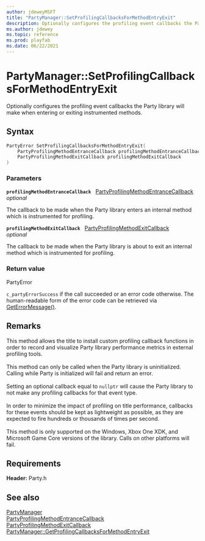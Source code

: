 ```yaml
---
author: jdeweyMSFT
title: "PartyManager::SetProfilingCallbacksForMethodEntryExit"
description: Optionally configures the profiling event callbacks the Party library will make when entering or exiting instrumented methods.
ms.author: jdewey
ms.topic: reference
ms.prod: playfab
ms.date: 06/22/2021
---
```


# PartyManager::SetProfilingCallbacksForMethodEntryExit  

Optionally configures the profiling event callbacks the Party library will make when entering or exiting instrumented methods.  

## Syntax  
  
```cpp
PartyError SetProfilingCallbacksForMethodEntryExit(  
    PartyProfilingMethodEntranceCallback profilingMethodEntranceCallback,  
    PartyProfilingMethodExitCallback profilingMethodExitCallback  
)  
```  
  
### Parameters  
  
**`profilingMethodEntranceCallback`** &nbsp; [PartyProfilingMethodEntranceCallback](../../../callbacks/partyprofilingmethodentrancecallback.md)  
*optional*  
  
The callback to be made when the Party library enters an internal method which is instrumented for profiling.  
  
**`profilingMethodExitCallback`** &nbsp; [PartyProfilingMethodExitCallback](../../../callbacks/partyprofilingmethodexitcallback.md)  
*optional*  
  
The callback to be made when the Party library is about to exit an internal method which is instrumented for profiling.  
  
  
### Return value  
PartyError
  
```c_partyErrorSuccess``` if the call succeeded or an error code otherwise. The human-readable form of the error code can be retrieved via [GetErrorMessage()](partymanager_geterrormessage.md).
  
## Remarks  
  
This method allows the title to install custom profiling callback functions in order to record and visualize Party library performance metrics in external profiling tools. <br /><br /> This method can only be called when the Party library is uninitialized. Calling while Party is initialized will fail and return an error.   <br /><br /> Setting an optional callback equal to ```nullptr``` will cause the Party library to not make any profiling callbacks for that event type.   <br /><br /> In order to minimize the impact of profiling on title performance, callbacks for these events should be kept as lightweight as possible, as they are expected to fire hundreds or thousands of times per second.   <br /><br /> This method is only supported on the Windows, Xbox One XDK, and Microsoft Game Core versions of the library. Calls on other platforms will fail.
  
## Requirements  
  
**Header:** Party.h
  
## See also  
[PartyManager](../partymanager.md)  
[PartyProfilingMethodEntranceCallback](../../../callbacks/partyprofilingmethodentrancecallback.md)  
[PartyProfilingMethodExitCallback](../../../callbacks/partyprofilingmethodexitcallback.md)  
[PartyManager::GetProfilingCallbacksForMethodEntryExit](partymanager_getprofilingcallbacksformethodentryexit.md)
  
  


